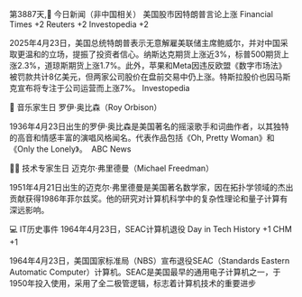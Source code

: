 第3887天,📰 今日新闻（非中国相关）
​美国股市因特朗普言论上涨​
Financial Times
+2
Reuters
+2
Investopedia
+2

2025年4月23日，美国总统特朗普表示无意解雇美联储主席鲍威尔，并对中国采取更温和的立场，提振了投资者信心。纳斯达克期货上涨近3%，标普500期货上涨2.3%，道琼斯期货上涨1.7%。此外，苹果和Meta因违反欧盟《数字市场法》被罚款共计8亿美元，但两家公司股价在盘前交易中仍上涨。特斯拉股价也因马斯克宣布将专注于公司运营而上涨7%。 
Investopedia
​

🎵 音乐家生日
罗伊·奥比森（Roy Orbison）​

1936年4月23日出生的罗伊·奥比森是美国著名的摇滚歌手和词曲作者，以其独特的高音和情感丰富的演唱风格闻名。​代表作品包括《Oh, Pretty Woman》和《Only the Lonely》。 ​
ABC News

👨‍💻 技术专家生日
​迈克尔·弗里德曼（Michael Freedman）​

1951年4月21日出生的迈克尔·弗里德曼是美国著名数学家，因在拓扑学领域的杰出贡献获得1986年菲尔兹奖。他的研究对计算机科学中的复杂性理论和量子计算有深远影响。​

💻 IT历史事件
​1964年4月23日，SEAC计算机退役​
Day in Tech History
+1
CHM
+1

1964年4月23日，美国国家标准局（NBS）宣布退役SEAC（Standards Eastern Automatic Computer）计算机。​SEAC是美国最早的通用电子计算机之一，于1950年投入使用，采用了全二极管逻辑，标志着计算机技术的重要进步
